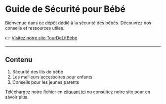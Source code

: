 # Guide de Sécurité pour Bébé

Bienvenue dans ce dépôt dédié à la sécurité des bébés. Découvrez nos conseils et ressources utiles.

👉 [Visitez notre site TourDeLitBébé](https://tourdelitbebe.com)

---

## Contenu
1. Sécurité des lits de bébé
2. Les meilleurs accessoires pour enfants
3. Conseils pour les jeunes parents

Téléchargez notre fichier en [cliquant ici](GuidePratique_ChoisiretUtiliserunTourdeLitpourBébéenTouteSécurité.pdf) ou consultez notre site pour en savoir plus.
